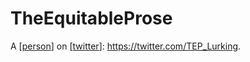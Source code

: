 # TheEquitableProse

A [[person]] on [[twitter]]: https://twitter.com/TEP_Lurking.


[//begin]: # "Autogenerated link references for markdown compatibility"
[person]: person.md "Person"
[twitter]: twitter.md "Twitter"
[//end]: # "Autogenerated link references"